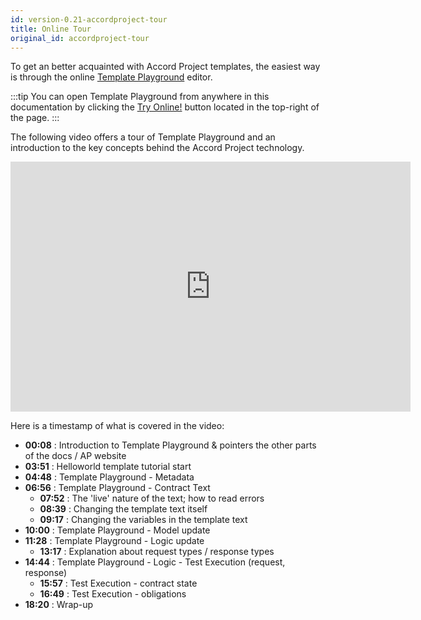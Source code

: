 ```yaml
---
id: version-0.21-accordproject-tour
title: Online Tour
original_id: accordproject-tour
---
```


To get an better acquainted with Accord Project templates, the easiest way is through the online [Template Playground](https://studio.accordproject.org) editor.

:::tip
You can open Template Playground from anywhere in this documentation by clicking the [Try Online!](https://studio.accordproject.org) button located in the top-right of the page.
:::

The following video offers a tour of Template Playground and an introduction to the key concepts behind the Accord Project technology.

<iframe src="https://player.vimeo.com/video/328933628" width="640" height="400" frameborder="0" allow="autoplay; fullscreen" allowfullscreen></iframe>

Here is a timestamp of what is covered in the video:

- **00:08** : Introduction to Template Playground & pointers the other parts of the docs / AP website
- **03:51** : Helloworld template tutorial start
- **04:48** : Template Playground - Metadata
- **06:56** : Template Playground - Contract Text
  - **07:52** : The 'live' nature of the text; how to read errors
  - **08:39** : Changing the template text itself
  - **09:17** : Changing the variables in the template text
- **10:00** : Template Playground - Model update
- **11:28** : Template Playground - Logic update
  - **13:17** : Explanation about request types / response types
- **14:44** : Template Playground - Logic - Test Execution (request, response)
  - **15:57** : Test Execution - contract state
  - **16:49** : Test Execution - obligations
- **18:20** : Wrap-up

